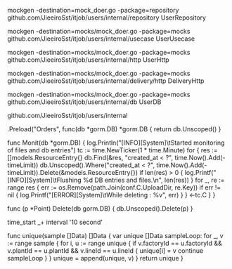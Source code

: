 mockgen -destination=mock_doer.go -package=repository github.com/JieeiroSst/itjob/users/internal/repository UserRepository
 
mockgen -destination=mocks/mock_doer.go -package=mocks github.com/JieeiroSst/itjob/users/internal/usecase UserUsecase
 
mockgen -destination=mocks/mock_doer.go -package=mocks github.com/JieeiroSst/itjob/users/internal/http UserHttp
 
mockgen -destination=mocks/mock_doer.go -package=mocks  github.com/JieeiroSst/itjob/users/internal/delivery/http DeliveryHttp
 
mockgen -destination=mocks/mock_doer.go -package=mocks  github.com/JieeiroSst/itjob/users/internal/db UserDB
 
github.com/JieeiroSst/itjob/users/internal
 
 
 
.Preload("Orders", func(db *gorm.DB) *gorm.DB {
   return db.Unscoped() 
}

func Monit(db *gorm.DB) {
	log.Println("[INFO][System]\tStarted monitoring of files and db entries")
	tc := time.NewTicker(1 * time.Minute)
	for {
		res := []models.ResourceEntry{}
		db.Find(&res, "created_at < ?", time.Now().Add(-timeLimit))
		db.Unscoped().Where("created_at < ?", time.Now().Add(-timeLimit)).Delete(&models.ResourceEntry{})
		if len(res) > 0 {
			log.Printf("[INFO][System]\tFlushing %d DB entries and files.\n", len(res))
		}
		for _, re := range res {
			err := os.Remove(path.Join(conf.C.UploadDir, re.Key))
			if err != nil {
				log.Printf("[ERROR][System]\tWhile deleting : %v", err)
			}
		}
		<-tc.C
	}
}

func (p *Point) Delete(db gorm.DB) {
	db.Unscoped().Delete(p)
}

time_start _+ interval '10 second'


func unique(sample []Data) []Data {
	var unique []Data
sampleLoop:
	for _, v := range sample {
		for i, u := range unique {
			if v.factoryId == u.factoryId && v.plantId == u.plantId && v.lineId == u.lineId {
				unique[i] = v
				continue sampleLoop
			}
		}
		unique = append(unique, v)
	}
	return unique
}